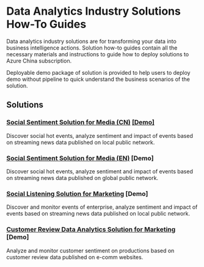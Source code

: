 # Data Analytics Industry Solutions How-To Guides
Data analytics industry solutions are for transforming your data into business intelligence actions. Solution how-to guides contain all the necessary materials and instructions to guide how to deploy solutions to Azure China subscription.

Deployable demo package of solution is provided to help users to deploy demo without pipeline to quick understand the business scenarios of the solution.

## Solutions
### [Social Sentiment Solution for Media (CN)](https://github.com/Azure/China-Data-Solutions/blob/master/Media/Social%20Sentiment%20(CN)) [[Demo]](https://msit.powerbi.com/view?r=eyJrIjoiYzUyYmQxMTgtZWQ1Yi00YWFjLWI2MGQtZjkwZWNkOWZiMmFiIiwidCI6IjcyZjk4OGJmLTg2ZjEtNDFhZi05MWFiLTJkN2NkMDExZGI0NyIsImMiOjV9)
Discover social hot events, analyze sentiment and impact of events based on streaming news data published on local public network.

### [Social Sentiment Solution for Media (EN)](https://github.com/Azure/China-Data-Solutions/tree/master/Media/Social%20Sentiment%20(EN)) [Demo]
Discover social hot events, analyze sentiment and impact of events based on streaming news data published on global public network.

### [Social Listening Solution for Marketing](https://github.com/Azure/China-Data-Solutions/tree/master/Marketing/Social%20Listening%20(CN)/Web%20Demo) [Demo]
Discover and monitor events of enterprise, analyze sentiment and impact of events based on streaming news data published on local public network.

### [Customer Review Data Analytics Solution for Marketing](https://github.com/Azure/China-Data-Solutions/tree/master/Marketing/Customer%20Review%20Data%20Analytics) [Demo]
Analyze and monitor customer sentiment on productions based on customer review data published on e-comm websites.